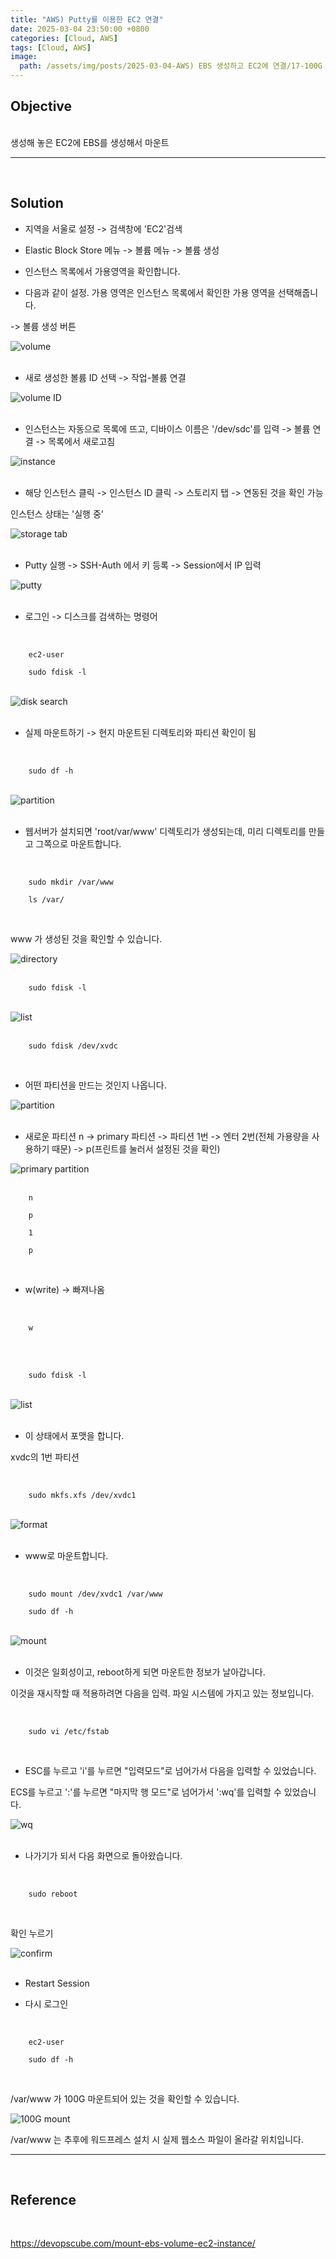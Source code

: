```yaml
---
title: "AWS) Putty를 이용한 EC2 연결"
date: 2025-03-04 23:50:00 +0800
categories: [Cloud, AWS]
tags: [Cloud, AWS]
image:
  path: /assets/img/posts/2025-03-04-AWS) EBS 생성하고 EC2에 연결/17-100G mount.png
---
```


## Objective

<br>
생성해 놓은 EC2에 EBS를 생성해서 마운트

<hr>
<br>

## Solution

- 지역을 서울로 설정 -> 검색창에 'EC2'검색

- Elastic Block Store 메뉴 -> 볼륨 메뉴 -> 볼륨 생성

- 인스턴스 목록에서 가용영역을 확인합니다.

- 다음과 같이 설정. 가용 영역은 인스턴스 목록에서 확인한 가용 영역을 선택해줍니다.

-> 볼륨 생성 버튼
<br>

<img src="/assets/img/posts/2025-03-04-AWS) EBS 생성하고 EC2에 연결/1-volume.png" alt="volume">
<br>
<br>

- 새로 생성한 볼륨 ID 선택 -> 작업-볼륨 연결

<img src="/assets/img/posts/2025-03-04-AWS) EBS 생성하고 EC2에 연결/2-volume ID.png" alt="volume ID">
<br>
<br>

- 인스턴스는 자동으로 목록에 뜨고, 디바이스 이름은 '/dev/sdc'를 입력 -> 볼륨 연결 -> 목록에서 새로고침

<img src="/assets/img/posts/2025-03-04-AWS) EBS 생성하고 EC2에 연결/3-instance.png" alt="instance">
<br>
<br>

- 해당 인스턴스 클릭 -> 인스턴스 ID 클릭 -> 스토리지 탭 -> 연동된 것을 확인 가능

인스턴스 상태는 '실행 중'

<img src="/assets/img/posts/2025-03-04-AWS) EBS 생성하고 EC2에 연결/4-storage tab.png" alt="storage tab">
<br>
<br>

- Putty 실행 -> SSH-Auth 에서 키 등록 -> Session에서 IP 입력

<img src="/assets/img/posts/2025-03-04-AWS) EBS 생성하고 EC2에 연결/5-putty.png" alt="putty">
<br>
<br>

- 로그인 -> 디스크를 검색하는 명령어

<br>

        ec2-user

        sudo fdisk -l

<br>

<img src="/assets/img/posts/2025-03-04-AWS) EBS 생성하고 EC2에 연결/6-disk search.png" alt="disk search">
<br>
<br>

- 실제 마운트하기 -> 현지 마운트된 디렉토리와 파티션 확인이 됨

<br>

        sudo df -h

<br>

<img src="/assets/img/posts/2025-03-04-AWS) EBS 생성하고 EC2에 연결/7-partition.png" alt="partition">
<br>
<br>

- 웹서버가 설치되면 'root/var/www' 디렉토리가 생성되는데, 미리 디렉토리를 만들고 그쪽으로 마운트합니다.

<br>

        sudo mkdir /var/www

        ls /var/

<br>

www 가 생성된 것을 확인할 수 있습니다.

<img src="/assets/img/posts/2025-03-04-AWS) EBS 생성하고 EC2에 연결/8-directory.png" alt="directory">
<br>

<br>

        sudo fdisk -l

<br>

<img src="/assets/img/posts/2025-03-04-AWS) EBS 생성하고 EC2에 연결/9-list.png" alt="list">
<br>

<br>

        sudo fdisk /dev/xvdc

<br>

- 어떤 파티션을 만드는 것인지 나옵니다.

<img src="/assets/img/posts/2025-03-04-AWS) EBS 생성하고 EC2에 연결/10-partition.png" alt="partition">
<br>
<br>

- 새로운 파티션 n -> primary 파티션 -> 파티션 1번 -> 엔터 2번(전체 가용량을 사용하기 때문) -> p(프린트를 눌러서 설정된 것을 확인)

<img src="/assets/img/posts/2025-03-04-AWS) EBS 생성하고 EC2에 연결/11-primary partition.png" alt="primary partition">
<br>

<br>

        n

        p

        1

        p

<br>

- w(write) -> 빠져나옴

<br>

        w

<br>

<br>

        sudo fdisk -l

<br>

<img src="/assets/img/posts/2025-03-04-AWS) EBS 생성하고 EC2에 연결/12-list.png" alt="list">
<br>
<br>

- 이 상태에서 포맷을 합니다.

xvdc의 1번 파티션

<br>

        sudo mkfs.xfs /dev/xvdc1

<br>

<img src="/assets/img/posts/2025-03-04-AWS) EBS 생성하고 EC2에 연결/13-format.png" alt="format">
<br>
<br>

- www로 마운트합니다.

<br>

        sudo mount /dev/xvdc1 /var/www

        sudo df -h

<br>

<img src="/assets/img/posts/2025-03-04-AWS) EBS 생성하고 EC2에 연결/14-mount.png" alt="mount">
<br>
<br>

- 이것은 일회성이고, reboot하게 되면 마운트한 정보가 날아갑니다.

이것을 재시작할 때 적용하려면 다음을 입력. 파일 시스템에 가지고 있는 정보입니다.

<br>

        sudo vi /etc/fstab

<br>

- ESC를 누르고 'i'를 누르면 "입력모드"로 넘어가서 다음을 입력할 수 있었습니다.

ECS를 누르고 ':'를 누르면 "마지막 행 모드"로 넘어가서 ':wq'를 입력할 수 있었습니다.

<img src="/assets/img/posts/2025-03-04-AWS) EBS 생성하고 EC2에 연결/15-wq.png" alt="wq">
<br>
<br>

- 나가기가 되서 다음 화면으로 돌아왔습니다.

<br>

        sudo reboot

<br>

확인 누르기

<img src="/assets/img/posts/2025-03-04-AWS) EBS 생성하고 EC2에 연결/16-confirm.png" alt="confirm">
<br>
<br>

- Restart Session

- 다시 로그인

<br>

        ec2-user

        sudo df -h

<br>

/var/www 가 100G 마운트되어 있는 것을 확인할 수 있습니다.

<img src="/assets/img/posts/2025-03-04-AWS) EBS 생성하고 EC2에 연결/17-100G mount.png" alt="100G mount">
<br>

/var/www 는 추후에 워드프레스 설치 시 실제 웹소스 파일이 올라갈 위치입니다.

<hr>
<br>

## Reference

<br>

<https://devopscube.com/mount-ebs-volume-ec2-instance/>
